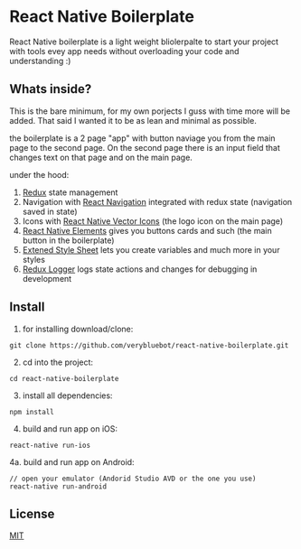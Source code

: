 # React Native Boilerplate
React Native boilerplate is a light weight bliolerpalte to start your project with tools evey app needs without 
overloading your code and understanding :)

## Whats inside?
This is the bare minimum, for my own porjects I guss with time more will be added. 
That said I wanted it to be as lean and minimal as possible.

the boilerplate is a 2 page "app" with button naviage you from the main page to the second page.
On the second page there is an input field that changes text on that page and on the main page.

under the hood:
1. [Redux](http://redux.js.org/) state management 
2. Navigation with [React Navigation](https://reactnavigation.org/) integrated with redux state (navigation saved in state)
3. Icons with [React Native Vector Icons](https://github.com/oblador/react-native-vector-icons) (the logo icon on the main page)
4. [React Native Elements](https://react-native-training.github.io/react-native-elements/) gives you buttons cards and such (the main button in the boilerplate)
5. [Extened Style Sheet](https://github.com/vitalets/react-native-extended-stylesheet) lets you create variables and much more in your styles
6. [Redux Logger](https://github.com/evgenyrodionov/redux-logger) logs state actions and changes for debugging in development

## Install
 1. for installing download/clone:
```
git clone https://github.com/verybluebot/react-native-boilerplate.git
```

2. cd into the project:
``` 
cd react-native-boilerplate
```
3. install all dependencies:
```
npm install
```
4. build and run app on iOS:
``` 
react-native run-ios
```
4a. build and run app on Android:
```
// open your emulator (Andorid Studio AVD or the one you use)
react-native run-android

```

## License 
[MIT](https://github.com/verybluebot/react-native-boilerplate/blob/master/LICENSE)
